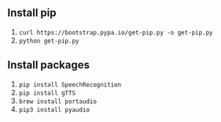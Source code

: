 ## Install pip
1) `curl https://bootstrap.pypa.io/get-pip.py -o get-pip.py`
2) `python get-pip.py`

## Install packages
1) `pip install SpeechRecognition`
2) `pip install gTTS`
3) `brew install portaudio`
4) `pip3 install pyaudio`